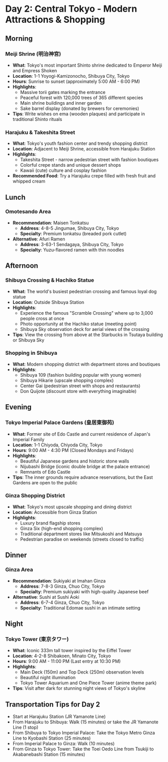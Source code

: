 # Day 2: Central Tokyo - Modern Attractions & Shopping

## Morning

### Meiji Shrine (明治神宮)
- **What**: Tokyo's most important Shinto shrine dedicated to Emperor Meiji and Empress Shoken
- **Location**: 1-1 Yoyogi-Kamizonocho, Shibuya City, Tokyo
- **Hours**: Sunrise to sunset (approximately 5:00 AM - 6:00 PM)
- **Highlights**: 
  - Massive torii gates marking the entrance
  - Peaceful forest with 120,000 trees of 365 different species
  - Main shrine buildings and inner garden
  - Sake barrel display (donated by brewers for ceremonies)
- **Tips**: Write wishes on ema (wooden plaques) and participate in traditional Shinto rituals

### Harajuku & Takeshita Street
- **What**: Tokyo's youth fashion center and trendy shopping district
- **Location**: Adjacent to Meiji Shrine, accessible from Harajuku Station
- **Highlights**:
  - Takeshita Street - narrow pedestrian street with fashion boutiques
  - Colorful crepe stands and unique dessert shops
  - Kawaii (cute) culture and cosplay fashion
- **Recommended Food**: Try a Harajuku crepe filled with fresh fruit and whipped cream

## Lunch

### Omotesando Area
- **Recommendation**: Maisen Tonkatsu
  - **Address**: 4-8-5 Jingumae, Shibuya City, Tokyo
  - **Specialty**: Premium tonkatsu (breaded pork cutlet)
- **Alternative**: Afuri Ramen
  - **Address**: 3-63-1 Sendagaya, Shibuya City, Tokyo
  - **Specialty**: Yuzu-flavored ramen with thin noodles

## Afternoon

### Shibuya Crossing & Hachiko Statue
- **What**: The world's busiest pedestrian crossing and famous loyal dog statue
- **Location**: Outside Shibuya Station
- **Highlights**:
  - Experience the famous "Scramble Crossing" where up to 3,000 people cross at once
  - Photo opportunity at the Hachiko statue (meeting point)
  - Shibuya Sky observation deck for aerial views of the crossing
- **Tips**: View the crossing from above at the Starbucks in Tsutaya building or Shibuya Sky

### Shopping in Shibuya
- **What**: Modern shopping district with department stores and boutiques
- **Highlights**:
  - Shibuya 109 (fashion building popular with young women)
  - Shibuya Hikarie (upscale shopping complex)
  - Center Gai (pedestrian street with shops and restaurants)
  - Don Quijote (discount store with everything imaginable)

## Evening

### Tokyo Imperial Palace Gardens (皇居東御苑)
- **What**: Former site of Edo Castle and current residence of Japan's Imperial Family
- **Location**: 1-1 Chiyoda, Chiyoda City, Tokyo
- **Hours**: 9:00 AM - 4:30 PM (Closed Mondays and Fridays)
- **Highlights**:
  - Beautiful Japanese gardens and historic stone walls
  - Nijubashi Bridge (iconic double bridge at the palace entrance)
  - Remnants of Edo Castle
- **Tips**: The inner grounds require advance reservations, but the East Gardens are open to the public

### Ginza Shopping District
- **What**: Tokyo's most upscale shopping and dining district
- **Location**: Accessible from Ginza Station
- **Highlights**:
  - Luxury brand flagship stores
  - Ginza Six (high-end shopping complex)
  - Traditional department stores like Mitsukoshi and Matsuya
  - Pedestrian paradise on weekends (streets closed to traffic)

## Dinner

### Ginza Area
- **Recommendation**: Sukiyaki at Imahan Ginza
  - **Address**: 7-8-3 Ginza, Chuo City, Tokyo
  - **Specialty**: Premium sukiyaki with high-quality Japanese beef
- **Alternative**: Sushi at Sushi Aoki
  - **Address**: 6-7-4 Ginza, Chuo City, Tokyo
  - **Specialty**: Traditional Edomae sushi in an intimate setting

## Night

### Tokyo Tower (東京タワー)
- **What**: Iconic 333m tall tower inspired by the Eiffel Tower
- **Location**: 4-2-8 Shibakoen, Minato City, Tokyo
- **Hours**: 9:00 AM - 11:00 PM (Last entry at 10:30 PM)
- **Highlights**:
  - Main Deck (150m) and Top Deck (250m) observation levels
  - Beautiful night illumination
  - Tokyo Tower Aquarium and One Piece Tower (anime theme park)
- **Tips**: Visit after dark for stunning night views of Tokyo's skyline

## Transportation Tips for Day 2
- Start at Harajuku Station (JR Yamanote Line)
- From Harajuku to Shibuya: Walk (15 minutes) or take the JR Yamanote Line (1 stop)
- From Shibuya to Tokyo Imperial Palace: Take the Tokyo Metro Ginza Line to Kyobashi Station (25 minutes)
- From Imperial Palace to Ginza: Walk (10 minutes)
- From Ginza to Tokyo Tower: Take the Toei Oedo Line from Tsukiji to Akabanebashi Station (15 minutes)
